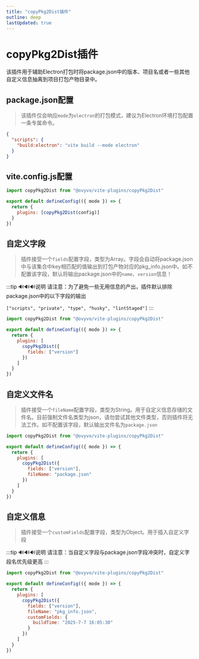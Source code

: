 ```yaml
---
title: "copyPkg2Dist插件"
outline: deep
lastUpdated: true
---
```


# copyPkg2Dist插件

该插件用于辅助Electron打包时将package.json中的版本、项目名或者一些其他自定义信息抽离到项目打包产物目录中。

## package.json配置

> 该插件仅会响应`mode`为`electron`的打包模式，建议为Electron环境打包配置一条专属命令。

```json
{
  "scripts": {
    "build:electron": "vite build --mode electron"
  }
}
```

## vite.config.js配置

```javascript
import copyPkg2Dist from "@ovyvo/vite-plugins/copyPkg2Dist"

export default defineConfig(({ mode }) => {
  return {
    plugins: [copyPkg2Dist(config)]
  }
})
```

## 自定义字段

> 插件接受一个`fields`配置字段，类型为Array。字段会自动将package.json中与该集合中key相匹配的值输出到打包产物对应的pkg_info.json中。如不配置该字段，默认将输出package.json中的`name`、`version`信息！

:::tip 🔊🔊🔊说明
请注意：为了避免一些无用信息的产出，插件默认排除package.json中的以下字段的输出

`["scripts", "private", "type", "husky", "lintStaged"]`
:::

```javascript
import copyPkg2Dist from "@ovyvo/vite-plugins/copyPkg2Dist"

export default defineConfig(({ mode }) => {
  return {
    plugins: [
      copyPkg2Dist({
        fields: ["version"]
      })
    ]
  }
})
```

## 自定义文件名

> 插件接受一个`fileName`配置字段，类型为String。用于自定义信息存储的文件名。目前强制文件名类型为json，请勿尝试其他文件类型，否则插件将无法工作。如不配置该字段，默认输出文件名为`package.json`

```javascript
import copyPkg2Dist from "@ovyvo/vite-plugins/copyPkg2Dist"

export default defineConfig(({ mode }) => {
  return {
    plugins: [
      copyPkg2Dist({
        fields: ["version"],
        fileName: "package.json"
      })
    ]
  }
})
```

## 自定义信息

> 插件接受一个`customFields`配置字段，类型为Object。用于插入自定义字段

:::tip 🔊🔊🔊说明
请注意：当自定义字段与package.json字段冲突时，自定义字段名优先级更高
:::

```javascript
import copyPkg2Dist from "@ovyvo/vite-plugins/copyPkg2Dist"

export default defineConfig(({ mode }) => {
  return {
    plugins: [
      copyPkg2Dist({
        fields: ["version"],
        fileName: "pkg_info.json",
        customFields: {
          buildTime: "2025-7-7 16:05:30"
        }
      })
    ]
  }
})
```
